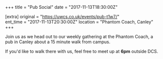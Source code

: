 +++
title = "Pub Social"
date = "2017-11-13T18:30:00Z"

[extra]
original = "https://uwcs.co.uk/events/pub-t1w7/"    
ent_time = "2017-11-13T20:30:00Z"
location = "Phantom Coach, Canley"
+++

Join us as we head out to our weekly gathering at the Phantom Coach, a pub in Canley about a 15 minute walk from campus.

  

If you'd like to walk there with us, feel free to meet up at **6pm** outside DCS.


